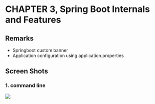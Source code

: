 # CHAPTER 3, Spring Boot Internals and Features

## Remarks 
- Springboot custom banner
- Application configuration using application.properties


## Screen Shots
### 1. command line
![ ]()